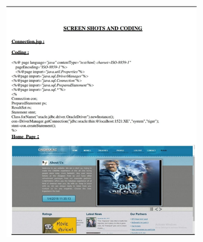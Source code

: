 ![Alt text](https://raw.githubusercontent.com/Anushka190903/online-movie-ticket/refs/heads/main/pic1.jpg)
